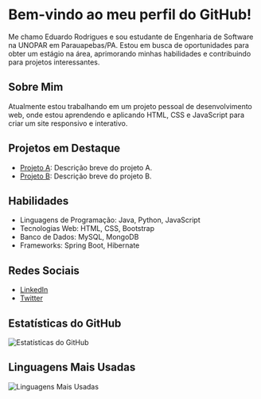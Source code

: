 # Bem-vindo ao meu perfil do GitHub!

Me chamo Eduardo Rodrigues e sou estudante de Engenharia de Software na UNOPAR em Parauapebas/PA. Estou em busca de oportunidades para obter um estágio na área, aprimorando minhas habilidades e contribuindo para projetos interessantes.

## Sobre Mim

Atualmente estou trabalhando em um projeto pessoal de desenvolvimento web, onde estou aprendendo e aplicando HTML, CSS e JavaScript para criar um site responsivo e interativo.

## Projetos em Destaque

- [Projeto A](link_para_o_projeto_a): Descrição breve do projeto A.
- [Projeto B](link_para_o_projeto_b): Descrição breve do projeto B.

## Habilidades

- Linguagens de Programação: Java, Python, JavaScript
- Tecnologias Web: HTML, CSS, Bootstrap
- Banco de Dados: MySQL, MongoDB
- Frameworks: Spring Boot, Hibernate

## Redes Sociais

- [LinkedIn](link_para_o_seu_perfil_no_LinkedIn)
- [Twitter](link_para_o_seu_perfil_no_Twitter)

## Estatísticas do GitHub

![Estatísticas do GitHub](https://github-readme-stats.vercel.app/api?username=Eduardo-Rodrigues&show_icons=true&theme=dark)

## Linguagens Mais Usadas

![Linguagens Mais Usadas](https://github-readme-stats.vercel.app/api/top-langs/?username=Eduardo-Rodrigues&layout=compact&theme=dark)
